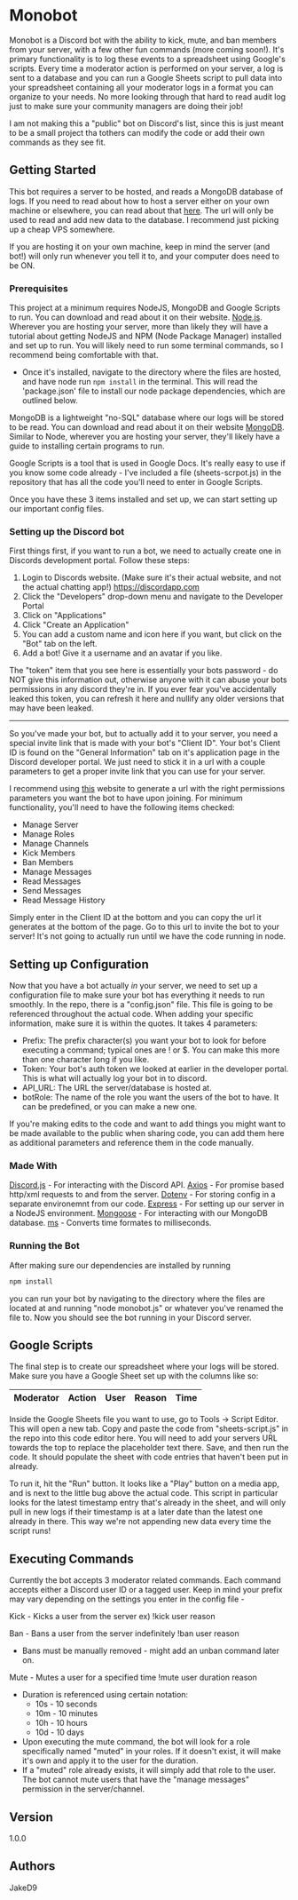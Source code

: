 # Monobot

Monobot is a Discord bot with the ability to kick, mute, and ban members from your server, with a few other fun commands (more coming soon!). It's primary functionality is to log these events to a spreadsheet using Google's scripts. Every time a moderator action is performed on your server, a log is sent to a database and you can run a Google Sheets script to pull data into your spreadsheet containing all your moderator logs in a format you can organize to your needs. No more looking through that hard to read audit log just to make sure your community managers are doing their job!

I am not making this a "public" bot on Discord's list, since this is just meant to be a small project tha tothers can modify the code or add their own commands as they see fit. 

## Getting Started

This bot requires a server to be hosted, and reads a MongoDB database of logs. If you need to read about how to host a server either on your own machine or elsewhere, you can read about that [here](https://www.websitebuilderexpert.com/hosting-websites/). The url will only be used to read and add new data to the database. I recommend just picking up a cheap VPS somewhere. 

If you are hosting it on your own machine, keep in mind the server (and bot!) will only run whenever you tell it to, and your computer does need to be ON. 

### Prerequisites

This project at a minimum requires NodeJS, MongoDB and Google Scripts to run. You can download and read about it on their website. [Node.js](https://nodejs.org/en/). 
Wherever you are hosting your server, more than likely they will have a tutorial about getting NodeJS and NPM (Node Package Manager) installed and set up to run. You will likely need to run some terminal commands, so I recommend being comfortable with that. 

* Once it's installed, navigate to the directory where the files are hosted, and have node run `npm install` in the terminal. This will read the 'package.json' file to install our node package dependencies, which are outlined below.

MongoDB is a lightweight "no-SQL" database where our logs will be stored to be read. You can download and read about it on their website [MongoDB](https://www.mongodb.com/). Similar to Node, wherever you are hosting your server, they'll likely have a guide to installing certain programs to run. 

Google Scripts is a tool that is used in Google Docs. It's really easy to use if you know some code already - I've included a file (sheets-scrpot.js) in the repository that has all the code you'll need to enter in Google Scripts. 

Once you have these 3 items installed and set up, we can start setting up our important config files.

### Setting up the Discord bot

First things first, if you want to run a bot, we need to actually create one in Discords development portal. Follow these steps:

1. Login to Discords website. (Make sure it's their actual website, and not the actual chatting app!) https://discordapp.com
2. Click the "Developers" drop-down menu and navigate to the Developer Portal
3. Click on "Applications"
4. Click "Create an Application"
5. You can add a custom name and icon here if you want, but click on the "Bot" tab on the left.
6. Add a bot! Give it a username and an avatar if you like.

The "token" item that you see here is essentially your bots password - do NOT give this information out, otherwise anyone with it can abuse your bots permissions in any discord they're in. If you ever fear you've accidentally leaked this token, you can refresh it here and nullify any older versions that may have been leaked.

---

So you've made your bot, but to actually add it to your server, you need a special invite link that is made with your bot's "Client ID". Your bot's Client ID is found on the "General Information" tab on it's application page in the Discord developer portal. We just need to stick it in a url with a couple parameters to get a proper invite link that you can use for your server.

I recommend using [this](https://discordapi.com/permissions.html) website to generate a url with the right permissions parameters you want the bot to have upon joining. For minimum functionality, you'll need to have the following items checked:

* Manage Server
* Manage Roles
* Manage Channels
* Kick Members
* Ban Members
* Manage Messages
* Read Messages
* Send Messages
* Read Message History

Simply enter in the Client ID at the bottom and you can copy the url it generates at the bottom of the page. Go to this url to invite the bot to your server! It's not going to actually run until we have the code running in node.

## Setting up Configuration

Now that you have a bot actually *in* your server, we need to set up a configuration file to make sure your bot has everything it needs to run smoothly. In the repo, there is a "config.json" file. This file is going to be referenced throughout the actual code. When adding your specific information, make sure it is within the quotes. It takes 4 parameters:

* Prefix: The prefix character(s) you want your bot to look for before executing a command; typical ones are ! or $. You can make this more than one character long if you like.
* Token: Your bot's auth token we looked at earlier in the developer portal. This is what will actually log your bot in to discord.
* API_URL: The URL the server/database is hosted at. 
* botRole: The name of the role you want the users of the bot to have. It can be predefined, or you can make a new one. 

If you're making edits to the code and want to add things you might want to be made available to the public when sharing code, you can add them here as additional parameters and reference them in the code manually.

### Made With

[Discord.js](https://www.npmjs.com/package/discord.js) - For interacting with the Discord API.
[Axios](https://www.npmjs.com/package/axios) - For promise based http/xml requests to and from the server.
[Dotenv](https://www.npmjs.com/package/dotenv) - For storing config in a separate environemnt from our code.
[Express](https://www.npmjs.com/package/express) - For setting up our server in a NodeJS environment.
[Mongoose](https://www.npmjs.com/package/mongoose) - For interacting with our MongoDB database.
[ms](https://www.npmjs.com/package/ms) - Converts time formates to milliseconds.

### Running the Bot

After making sure our dependencies are installed by running 

```javascript
npm install
```

you can run your bot by navigating to the directory where the files are located at and running "node monobot.js" or whatever you've renamed the file to. Now you should see the bot running in your Discord server.

## Google Scripts

The final step is to create our spreadsheet where your logs will be stored. Make sure you have a Google Sheet set up with the columns like so:

| Moderator     | Action        | User    | Reason    | Time           |
| ------------- |:-------------:| -------:| ---------:| --------------:|

Inside the Google Sheets file you want to use, go to Tools -> Script Editor. This will open a new tab. Copy and paste the code from "sheets-script.js" in the repo into this code editor here. You will need to add your servers URL towards the top to replace the placeholder text there. Save, and then run the code. It should populate the sheet with code entries that haven't been put in already. 

To run it, hit the "Run" button. It looks like a "Play" button on a media app, and is next to the little bug above the actual code. This script in particular looks for the latest timestamp entry that's already in the sheet, and will only pull in new logs if their timestamp is at a later date than the latest one already in there. This way we're not appending new data every time the script runs! 

## Executing Commands

Currently the bot accepts 3 moderator related commands. Each command accepts either a Discord user ID or a tagged user. Keep in mind your prefix may vary depending on the settings you enter in the config file - 

Kick - Kicks a user from the server
ex)
!kick user reason

Ban - Bans a user from the server indefinitely
!ban user reason
* Bans must be manually removed - might add an unban command later on.

Mute - Mutes a user for a specified time
!mute user duration reason
* Duration is referenced using certain notation:
    * 10s - 10 seconds
    * 10m - 10 minutes
    * 10h - 10 hours
    * 10d - 10 days
* Upon executing the mute command, the bot will look for a role specifically named "muted" in your roles. If it doesn't exist, it will make it's own and apply it to the user for the duration. 
* If a "muted" role already exists, it will simply add that role to the user. The bot cannot mute users that have the "manage messages" permission in the server/channel.


## Version

1.0.0

## Authors

JakeD9
